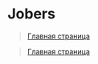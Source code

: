 # Jobers

> [Главная страница](https://jobers.vercel.app/)

> [Главная страница](https://jobers.vercel.app/blg.html)

